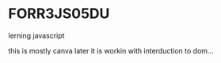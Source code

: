 # FORR3JS05DU
lerning javascript

this is mostly canva
later it is workin with interduction to dom...
